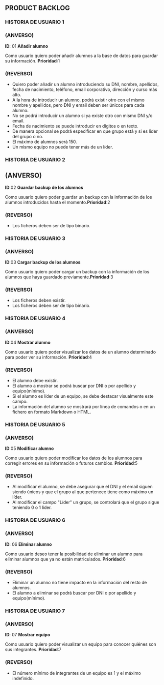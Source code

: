 ## PRODUCT BACKLOG ##

### HISTORIA DE USUARIO 1

### (ANVERSO)

**ID**: 01 **Añadir alumno**

>
Como usuario quiero poder añadir alumnos a la base de datos para guardar su información.
**Prioridad**:1


### (REVERSO)

>
* Quiero poder añadir un alumno introduciendo su DNI, nombre, apellidos, fecha de nacimiento, teléfono, email corporativo, dirección y curso más alto.
* A la hora de introducir un alumno, podrá existir otro con el mismo nombre y apellidos, pero DNI y email deben ser únicos para cada alumno.
* No se podrá introducir un alumno si ya existe otro con mismo DNI y/o email.
* Fecha de nacimiento se puede introducir en dígitos o en texto.
* De manera opcional se podrá especificar en que grupo está y si es líder del grupo o no.
* El máximo de alumnos será 150.
* Un mismo equipo no puede tener más de un líder.

### HISTORIA DE USUARIO 2

## (ANVERSO)

**ID**:02 **Guardar backup de los alumnos**

>
Como usuario quiero poder guardar un backup con la información de los alumnos introducidos hasta el momento.**Prioridad**:2

### (REVERSO)

>
* Los ficheros deben ser de tipo binario.

### HISTORIA DE USUARIO 3

### (ANVERSO)

**ID**:03 **Cargar backup de los alumnos**

>
Como usuario quiero poder cargar un backup con la información de los alumnos que haya guardado previamente.**Prioridad**:3

### (REVERSO)

>
* Los ficheros deben existir.
* Los ficheros deben ser de tipo binario.

### HISTORIA DE USUARIO 4

### (ANVERSO)

**ID**:04 **Mostrar alumno**

>
Como usuario quiero poder visualizar los datos de un alumno determinado para poder ver su información.
**Prioridad**:4

### (REVERSO)

>
* El alumno debe existir.
* El alumno a mostrar se podrá buscar por DNI o por apellido y equipo(mínimo).
* Si el alumno es líder de un equipo, se debe destacar visualmente este campo.
* La información del alumno se mostrará por línea de comandos o en un fichero en formato Markdown o HTML.

### HISTORIA DE USUARIO 5

### (ANVERSO)

**ID**:05 **Modificar alumno**

>
Como usuario quiero poder modificar los datos de los alumnos para corregir errores en su información o futuros cambios. **Prioridad**:5

### (REVERSO)

>
* Al modificar el alumno, se debe asegurar que el DNI y el email siguen siendo únicos y que el grupo al que pertenece tiene como máximo un líder.
* Al modificar el campo "Líder" un grupo, se controlará que el grupo sigue teniendo 0 o 1 líder.

### HISTORIA DE USUARIO 6

### (ANVERSO)

**ID**: 06 **Eliminar alumno**

>
Como usuario deseo tener la posibilidad de eliminar un alumno para eliminar alumnos que ya no están matriculados. **Prioridad**:6

### (REVERSO)

>
* Eliminar un alumno no tiene impacto en la información del resto de alumnos.
* El alumno a eliminar se podrá buscar por DNI o por apellido y equipo(mínimo).

### HISTORIA DE USUARIO 7

### (ANVERSO)

**ID**: 07 **Mostrar equipo**

>
Como usuario quiero poder visualizar un equipo para conocer quiénes son sus integrantes. **Prioridad**:7

### (REVERSO)

>
* El número mínimo de integrantes de un equipo es 1 y el máximo indefinido.











